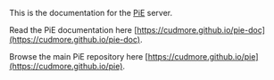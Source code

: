 This is the documentation for the [PiE](https://cudmore.github.io/pie) server.

Read the PiE documentation here [https://cudmore.github.io/pie-doc](https://cudmore.github.io/pie-doc).

Browse the main PiE repository here [https://cudmore.github.io/pie](https://cudmore.github.io/pie).
